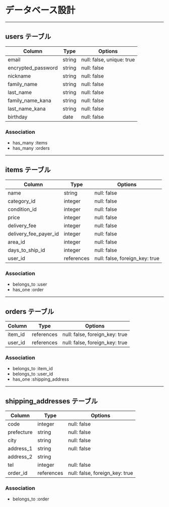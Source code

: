 # データベース設計
___
## users テーブル
| Column             | Type   | Options     |
| ------------------ | ------ | ----------- |
| email              | string | null: false, unique: true |
| encrypted_password | string | null: false |
| nickname           | string | null: false |
| family_name        | string | null: false |
| last_name          | string | null: false |
| family_name_kana   | string | null: false |
| last_name_kana     | string | null: false |
| birthday           | date   | null: false |

### Association
- has_many :items
- has_many :orders

___
## items テーブル
| Column                | Type       | Options     |
| --------------------- | ---------- | ----------- |
| name                  | string     | null: false |
| category_id           | integer    | null: false |
| condition_id          | integer    | null: false |
| price                 | integer    | null: false |
| delivery_fee          | integer    | null: false |
| delivery_fee_payer_id | integer    | null: false |
| area_id               | integer    | null: false |
| days_to_ship_id       | integer    | null: false |
| user_id               | references | null: false, foreign_key: true |

### Association
- belongs_to :user
- has_one    :order

___
## orders テーブル
| Column  | Type       | Options                        |
| ------- | ---------- | ------------------------------ |
| item_id | references | null: false, foreign_key: true |
| user_id | references | null: false, foreign_key: true |

### Association
- belongs_to :item_id
- belongs_to :user_id
- has_one    :shipping_address

___
## shipping_addresses テーブル 
| Column        | Type       | Options                        |
| ------------- | ---------- | ------------------------------ |
| code          | integer    | null: false                    |
| prefecture    | string     | null: false                    |
| city          | string     | null: false                    |
| address_1     | string     | null: false                    |
| address_2     | string     |                                |
| tel           | integer    | null: false                    |
| order_id      | references | null: false, foreign_key: true |

### Association
- belongs_to :order

